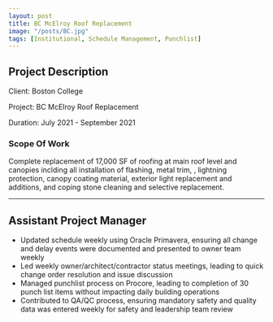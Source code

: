 ```yaml
---
layout: post
title: BC McElroy Roof Replacement
image: "/posts/BC.jpg"
tags: [Institutional, Schedule Management, Punchlist]
---
```


## Project Description

Client: Boston College

Project: BC McElroy Roof Replacement

Duration: July 2021 - September 2021

### Scope Of Work

Complete replacement of 17,000 SF of roofing at main roof level and canopies inclding all installation of flashing, metal trim, , lightning protection, canopy coating material, exterior light replacement and additions, and coping stone cleaning and selective replacement.

---

## Assistant Project Manager
- Updated schedule weekly using Oracle Primavera, ensuring all change and delay events were documented and presented to owner team weekly
- Led weekly owner/architect/contractor status meetings, leading to quick change order resolution and issue discussion
- Managed punchlist process on Procore, leading to completion of 30 punch list items without impacting daily building operations
- Contributed to QA/QC process, ensuring mandatory safety and quality data was entered weekly for safety and leadership team review
